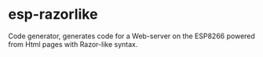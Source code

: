 # esp-razorlike
Code generator, generates code for a Web-server on the ESP8266 powered from Html pages with Razor-like syntax.
